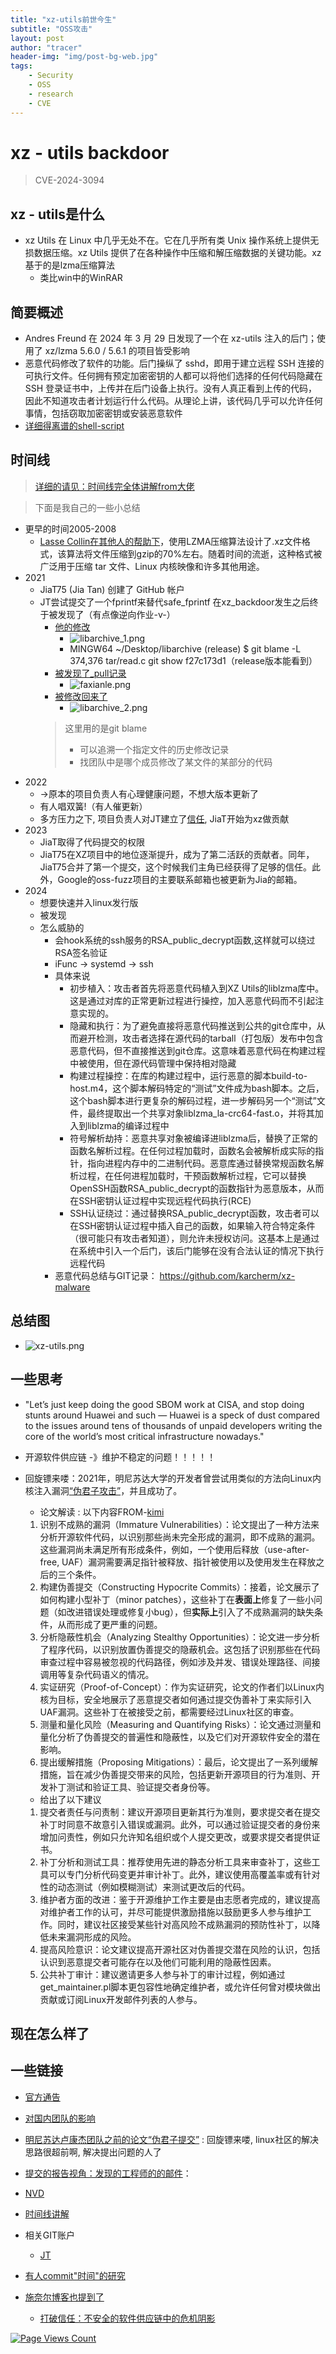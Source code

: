 ```yaml
---
title: "xz-utils前世今生"
subtitle: "OSS攻击"
layout: post
author: "tracer"
header-img: "img/post-bg-web.jpg"
tags:
    - Security
    - OSS
    - research
    - CVE
---
```

# xz - utils backdoor 

> CVE-2024-3094

## xz - utils是什么
- xz Utils 在 Linux 中几乎无处不在。它在几乎所有类 Unix 操作系统上提供无损数据压缩。xz Utils 提供了在各种操作中压缩和解压缩数据的关键功能。xz基于的是lzma压缩算法
    - 类比win中的WinRAR

## 简要概述
- Andres Freund 在 2024 年 3 月 29 日发现了一个在 xz-utils 注入的后门；使用了 xz/lzma 5.6.0 / 5.6.1 的项目皆受影响
- 恶意代码修改了软件的功能。后门操纵了 sshd，即用于建立远程 SSH 连接的可执行文件。任何拥有预定加密密钥的人都可以将他们选择的任何代码隐藏在 SSH 登录证书中，上传并在后门设备上执行。没有人真正看到上传的代码，因此不知道攻击者计划运行什么代码。从理论上讲，该代码几乎可以允许任何事情，包括窃取加密密钥或安装恶意软件
- [详细得离谱的shell-script](https://research.swtch.com/xz-script)

## 时间线
>[详细的请见：时间线完全体讲解from大佬](https://research.swtch.com/xz-timeline)
  
>下面是我自己的一些小总结

- 更早的时间2005-2008
    - [Lasse Collin在其他人的帮助下](https://github.com/kobolabs/liblzma/blob/87b7682ce4b1c849504e2b3641cebaad62aaef87/doc/history.txt)，使用LZMA压缩算法设计了.xz文件格式，该算法将文件压缩到gzip的70%左右。随着时间的流逝，这种格式被广泛用于压缩 tar 文件、Linux 内核映像和许多其他用途。
- 2021
    - JiaT75 (Jia Tan) 创建了 GitHub 帐户
    - JT尝试提交了一个fprintf来替代safe_fprintf
            在xz_backdoor发生之后终于被发现了（有点像逆向作业-v-）
        - [他的修改](https://github.com/libarchive/libarchive/commit/f27c173d17dc807733b3a4f8c11207c3f04ff34f?diff=split&w=1)
            - ![libarchive_1.png](/img/inPost/xz-utils/libarchive_1.png)
            - MINGW64 ~/Desktop/libarchive (release)
                             $ git blame -L 374,376 tar/read.c
                             git show f27c173d1（release版本能看到）
        - [被发现了_pull记录](https://github.com/libarchive/libarchive/pull/1609)
            - ![faxianle.png](/img/inPost/xz-utils/faxianle.png) 
        - [被修改回来了](https://github.com/libarchive/libarchive/commit/6110e9c)
            - ![libarchive_2.png](/img/inPost/xz-utils/libarchive_2.png)
        >这里用的是git blame
        >    - 可以追溯一个指定文件的历史修改记录
        >   - 找团队中是哪个成员修改了某文件的某部分的代码
- 2022
    - ->原本的项目负责人有心理健康问题，不想大版本更新了
    - 有人唱双簧!（有人催更新）
    - 多方压力之下, 项目负责人对JT建立了[信任](https://www.mail-archive.com/xz-devel@tukaani.org/msg00571.html), JiaT开始为xz做贡献
- 2023
    - JiaT取得了代码提交的权限
    - JiaT75在XZ项目中的地位逐渐提升，成为了第二活跃的贡献者。同年，JiaT75合并了第一个提交，这个时候我们主角已经获得了足够的信任。此外，Google的oss-fuzz项目的主要联系邮箱也被更新为Jia的邮箱。
- 2024
    - 想要快速并入linux发行版
    - 被发现
    - 怎么威胁的
        - 会hook系统的ssh服务的RSA_public_decrypt函数,这样就可以绕过RSA签名验证
        - iFunc -> systemd -> ssh
        - 具体来说
            - 初步植入：攻击者首先将恶意代码植入到XZ Utils的liblzma库中。这是通过对库的正常更新过程进行操控，加入恶意代码而不引起注意实现的​ 。
            - 隐藏和执行：为了避免直接将恶意代码推送到公共的git仓库中，从而避开检测，攻击者选择在源代码的tarball（打包版）发布中包含恶意代码，但不直接推送到git仓库。这意味着恶意代码在构建过程中被使用，但在源代码管理中保持相对隐藏​
            - 构建过程操控：在库的构建过程中，运行恶意的脚本build-to-host.m4，这个脚本解码特定的“测试”文件成为bash脚本。之后，这个bash脚本进行更复杂的解码过程，进一步解码另一个“测试”文件，最终提取出一个共享对象liblzma_la-crc64-fast.o，并将其加入到liblzma的编译过程中​
            - 符号解析劫持：恶意共享对象被编译进liblzma后，替换了正常的函数名解析过程。在任何过程加载时，函数名会被解析成实际的指针，指向进程内存中的二进制代码。恶意库通过替换常规函数名解析过程，在任何进程加载时，干预函数解析过程，它可以替换OpenSSH函数RSA_public_decrypt的函数指针为恶意版本，从而在SSH密钥认证过程中实现远程代码执行(RCE)​
            - SSH认证绕过：通过替换RSA_public_decrypt函数，攻击者可以在SSH密钥认证过程中插入自己的函数，如果输入符合特定条件（很可能只有攻击者知道），则允许未授权访问。这基本上是通过在系统中引入一个后门，该后门能够在没有合法认证的情况下执行远程代码​
        - 恶意代码总结与GIT记录：
                 https://github.com/karcherm/xz-malware

## 总结图 
- ![xz-utils.png](/img/inPost/xz-utils/xz-utils.png)

## 一些思考
- "Let’s just keep doing the good SBOM work at CISA, and stop doing stunts around Huawei and such — Huawei is a speck of dust compared to the issues around tens of thousands of unpaid developers writing the core of the world’s most critical infrastructure nowadays."
- 开源软件供应链 -》维护不稳定的问题！！！！！
- 回旋镖来喽：2021年，明尼苏达大学的开发者曾尝试用类似的方法向Linux内核注入漏洞[“伪君子攻击”](https://github.com/QiushiWu/qiushiwu.github.io/blob/main/papers/OpenSourceInsecurity.pdf)，并且成功了。
    -  论文解读 : 以下内容FROM-[kimi](https://kimi.moonshot.cn/share/cojm28uaofoqalj506f0)
    1. 识别不成熟的漏洞（Immature Vulnerabilities）：论文提出了一种方法来分析开源软件代码，以识别那些尚未完全形成的漏洞，即不成熟的漏洞。这些漏洞尚未满足所有形成条件，例如，一个使用后释放（use-after-free, UAF）漏洞需要满足指针被释放、指针被使用以及使用发生在释放之后的三个条件。
    2. 构建伪善提交（Constructing Hypocrite Commits）：接着，论文展示了如何构建小型补丁（minor patches），这些补丁在**表面上**修复了一些小问题（如改进错误处理或修复小bug），但**实际上**引入了不成熟漏洞的缺失条件，从而形成了更严重的问题。
    3. 分析隐蔽性机会（Analyzing Stealthy Opportunities）：论文进一步分析了程序代码，以识别放置伪善提交的隐蔽机会。这包括了识别那些在代码审查过程中容易被忽视的代码路径，例如涉及并发、错误处理路径、间接调用等复杂代码语义的情况。
    4. 实证研究（Proof-of-Concept）：作为实证研究，论文的作者们以Linux内核为目标，安全地展示了恶意提交者如何通过提交伪善补丁来实际引入UAF漏洞。这些补丁在被接受之前，都需要经过Linux社区的审查。
    5. 测量和量化风险（Measuring and Quantifying Risks）：论文通过测量和量化分析了伪善提交的普遍性和隐蔽性，以及它们对开源软件安全的潜在影响。
    6. 提出缓解措施（Proposing Mitigations）：最后，论文提出了一系列缓解措施，旨在减少伪善提交带来的风险，包括更新开源项目的行为准则、开发补丁测试和验证工具、验证提交者身份等。

    - 给出了以下建议
    1. 提交者责任与问责制：建议开源项目更新其行为准则，要求提交者在提交补丁时同意不故意引入错误或漏洞。此外，可以通过验证提交者的身份来增加问责性，例如只允许知名组织或个人提交更改，或要求提交者提供证书。
    2. 补丁分析和测试工具：推荐使用先进的静态分析工具来审查补丁，这些工具可以专门分析代码变更并审计补丁。此外，建议使用高覆盖率或有针对性的动态测试（例如模糊测试）来测试更改后的代码。
    3. 维护者方面的改进：鉴于开源维护工作主要是由志愿者完成的，建议提高对维护者工作的认可，并尽可能提供激励措施以鼓励更多人参与维护工作。同时，建议社区接受某些针对高风险不成熟漏洞的预防性补丁，以降低未来漏洞形成的风险。
    4. 提高风险意识：论文建议提高开源社区对伪善提交潜在风险的认识，包括认识到恶意提交者可能存在以及他们可能利用的隐蔽性因素。
    5. 公共补丁审计：建议邀请更多人参与补丁的审计过程，例如通过get_maintainer.pl脚本更包容性地确定维护者，或允许任何曾对模块做出贡献或订阅Linux开发邮件列表的人参与。

## 现在怎么样了

## 一些链接 
- [官方通告](https://tukaani.org/xz-backdoor/)
                      
- [对国内团队的影响](https://zhuanlan.zhihu.com/p/689953259)
                      
- [明尼苏达卢康杰团队之前的论文“伪君子提交”]( https://github.com/QiushiWu/qiushiwu.github.io/blob/main/papers/OpenSourceInsecurity.pdf) : 回旋镖来喽, linux社区的解决思路很超前啊, 解决提出问题的人了
            
- [提交的报告视角：发现的工程师的的邮件](https://www.openwall.com/lists/oss-security/2024/03/29/4)：
             
- [NVD](https://nvd.nist.gov/vuln/detail/CVE-2024-3094#VulnChangeHistorySection)
                      
- [时间线讲解](https://boehs.org/node/everything-i-know-about-the-xz-backdoor)
                      
- 相关GIT账户
    - [JT](https://github.com/JiaT75)
                       
- [有人commit"时间"的研究](https://rheaeve.substack.com/p/xz-backdoor-times-damned-times-and)
                 
- [施奈尔博客也提到了](https://www.schneier.com/blog/archives/2024/04/backdoor-in-xz-utils-that-almost-happened.html#comments)
    - [打破信任：不安全的软件供应链中的危机阴影](https://www.atlanticcouncil.org/in-depth-research-reports/report/breaking-trust-shades-of-crisis-across-an-insecure-software-supply-chain/)



[![Page Views Count](https://badges.toozhao.com/badges/01HW4MG4P4T8YT7K3X9YYC2QWJ/green.svg)](https://badges.toozhao.com/stats/01HW4MG4P4T8YT7K3X9YYC2QWJ "Get your own page views count badge on badges.toozhao.com")
